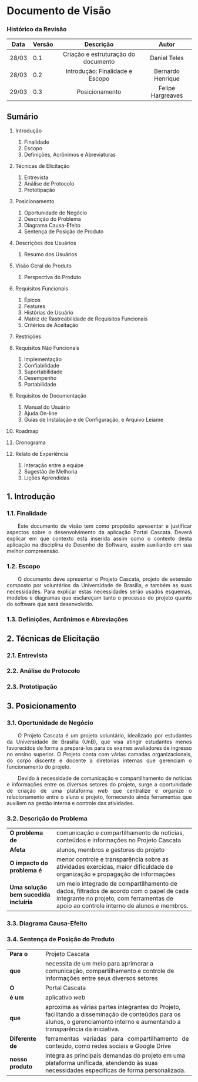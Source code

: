 <style>
    p { text-align: justify; text-indent: 30px; }
    li > p {text-align: justify; text-indent: 0px;}
</style>

# Documento de Visão

<!-- #### Versão <0.1>

##### Grupo 05

|                               |            |
| :---------------------------: | ---------- |
|  Bernardo Henrique Rosa Lima  | 14/0131973 |
|    Bruna Pinos de Oliveira    | 15/0119984 |
|     Clarissa Lima Borges      | 15/0007973 |
|  Daniel Lucas Assunção Teles  | 12/0114411 |
| Felipe de Oliveira Hargreaves | 15/0009313 |
|      Halê Valente Silva       | 13/0010014 |
|    Letícia de Souza Santos    | 15/0015160 |
|     Mariana Nunes Pícolo      | 15/0017502 | -->

### Histórico da Revisão

| Data  | Versão |              Descrição              |    Autor          |
| :---: | ------ | :---------------------------------: | :---------------: |
| 28/03 | 0.1    | Criação e estruturação do documento | Daniel Teles      |
| 28/03 | 0.2    | Introdução: Finalidade e Escopo     | Bernardo Henrique |
| 29/03 | 0.3    | Posicionamento                      | Felipe Hargreaves |

## Sumário

1. Introdução
    1. Finalidade
    2.  Escopo
    3.  Definições, Acrônimos e Abreviaturas

2.  Técnicas de Elicitação
    1.  Entrevista
    2.  Análise de Protocolo
    3.  Prototipação

3.  Posicionamento
    1.  Oportunidade de Negócio
    2.  Descrição do Problema
    3.  Diagrama Causa-Efeito
    4.  Sentença de Posição de Produto

4.  Descrições dos Usuários
    1.  Resumo dos Usuários

5.  Visão Geral do Produto
    1.  Perspectiva do Produto

6.  Requisitos Funcionais
    1.  Épicos
    2.  Features
    3.  Histórias de Usuário
    4.  Matriz de Rastreabilidade de Requisitos Funcionais
    5.  Critérios de Aceitação

7.  Restrições
8.  Requisitos Não Funcionais
    1.  Implementação
    2.  Confiabilidade
    3.  Suportabilidade
    4.  Desempenho
    5.  Portabilidade

9.  Requisitos de Documentação
    1.  Manual do Usuário
    2.  Ajuda On-line
    3.  Guias de Instalação e de Configuração, e Arquivo Leiame

10. Roadmap
11. Cronograma
12. Relato de Experiência
    1.  Interação entre a equipe
    2.  Sugestão de Melhoria
    3.  Lições Aprendidas


## **1. Introdução**

### **1.1. Finalidade**
Este documento de visão tem como propósito apresentar e justificar aspectos sobre o desenvolvimento da aplicação Portal Cascata. Deverá explicar em que contexto está inserida assim como o contexto desta aplicação na disciplina de Desenho de Software, assim auxiliando em sua melhor compreensão.

### **1.2. Escopo**
O documento deve apresentar o Projeto Cascata, projeto de extensão composto por voluntários da Universidade de Brasília, e também as suas necessidades. Para explicar estas necessidades serão usados esquemas, modelos e diagramas que esclareçam tanto o processo do projeto quanto do software que será desenvolvido.

### **1.3. Definições, Acrônimos e Abreviações**


## **2. Técnicas de Elicitação**

### **2.1. Entrevista**

### **2.2. Análise de Protocolo**

### **2.3. Prototipação**

## **3. Posicionamento**

### **3.1. Oportunidade de Negócio**

O Projeto Cascata é um projeto voluntário, idealizado por estudantes da Universidade de Brasília (UnB), que visa atingir estudantes menos favorecidos de forma a prepará-los para os exames avaliadores de ingresso no ensino superior. O Projeto conta com várias camadas organizacionais, do corpo discente e docente a diretorias internas que gerenciam o funcionamento do projeto. 

Devido à necessidade de comunicação e compartilhamento de notícias e informações entre os diversos setores do projeto, surge a oportunidade de criação de uma plataforma *web* que centralize e organize o relacionamento entre o aluno e projeto, fornecendo ainda ferramentas que auxiliem na gestão interna e controle das atividades.

### **3.2. Descrição do Problema**

<table style="width: 100%">
  <tr>
    <td><b>O problema de</b></td>
    <td>comunicação e compartilhamento de notícias, conteúdos e informações no Projeto Cascata</td>
  </tr>
  <tr>
    <td><b>Afeta</b></td>
    <td>alunos, membros e gestores do projeto</td>
  </tr>
  <tr>
    <td><b>O impacto do problema é</b></td>
    <td>menor controle e transparência sobre as atividades exercidas, maior dificuldade de organização e propagação de informações</td>
  </tr>
  <tr>
    <td><b>Uma solução bem sucedida incluiria</b></td>
    <td>um meio integrado de compartilhamento de dados, filtrados de acordo com o papel de cada integrante no projeto, com ferramentas de apoio ao controle interno de alunos e membros.</td>
  </tr>
</table>


### **3.3. Diagrama Causa-Efeito**

### **3.4. Sentença de Posição do Produto**

<table style="width: 100%">
  <tr>
    <td><b>Para o</b></td>
    <td>Projeto Cascata</td>
  </tr>
  <tr>
    <td><b>que</b></td>
    <td>necessita de um meio para aprimorar a comunicação, compartilhamento e controle de informações entre seus diversos setores</td>
  </tr>
  <tr>
    <td><b>O</b></td>
    <td>Portal Cascata</td>
  </tr>
  <tr>
    <td><b>é um</b></td>
    <td>aplicativo <i>web</i></td>
  </tr>
  <tr>
    <td><b>que</b></td>
    <td>aproxima as várias partes integrantes do Projeto, facilitando a disseminação de conteúdos para os alunos, o gerenciamento interno e aumentando a transparência da iniciativa.</td>
  </tr>
  <tr>
    <td><b>Diferente de</b></td>
    <td align='justify'>ferramentas variadas para compartilhamento de conteúdo, como redes sociais e Google Drive</td>
  </tr>
  <tr>
    <td><b>nosso produto</b></td>
    <td>integra as principais demandas do projeto em uma plataforma unificada, atendendo às suas necessidades específicas de forma personalizada.</td>
  </tr>
</table>